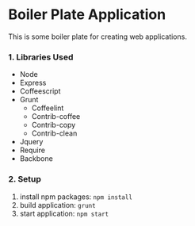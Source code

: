Boiler Plate Application
========================

This is some boiler plate for creating web applications.

### 1. Libraries Used

  + Node
  + Express
  + Coffeescript
  + Grunt
    + Coffeelint
    + Contrib-coffee
    + Contrib-copy
    + Contrib-clean
  + Jquery
  + Require
  + Backbone

### 2. Setup

  1. install npm packages: `npm install`
  2. build application: `grunt`
  3. start application: `npm start`
